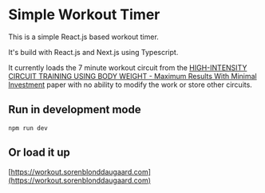 # Simple Workout Timer
This is a simple React.js based workout timer. 

It's build with React.js and Next.js using Typescript. 

It currently loads the 7 minute workout circuit from the [HIGH-INTENSITY CIRCUIT TRAINING USING BODY WEIGHT - Maximum Results With Minimal Investment](https://journals.lww.com/acsm-healthfitness/Fulltext/2013/05000/HIGH_INTENSITY_CIRCUIT_TRAINING_USING_BODY_WEIGHT_.5.aspx) paper with no ability to modify the work or store other circuits.

## Run in development mode
```
npm run dev
```

## Or load it up 
[https://workout.sorenblonddaugaard.com](https://workout.sorenblonddaugaard.com)
